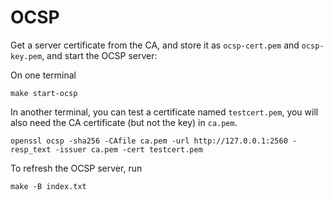 # OCSP

Get a server certificate from the CA, and store it as `ocsp-cert.pem` and `ocsp-key.pem`, and start the OCSP server:

On one terminal

	make start-ocsp

In another terminal, you can test a certificate named `testcert.pem`, you will also need the CA certificate (but not the key) in `ca.pem`.

	openssl ocsp -sha256 -CAfile ca.pem -url http://127.0.0.1:2560 -resp_text -issuer ca.pem -cert testcert.pem

To refresh the OCSP server, run

	make -B index.txt
